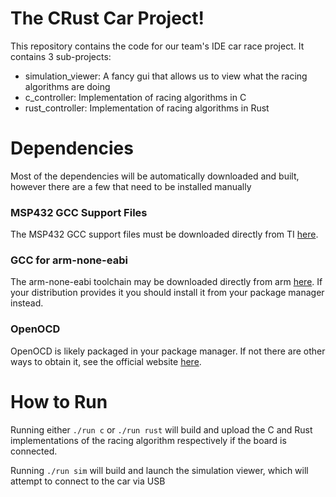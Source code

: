 # The CRust Car Project!

This repository contains the code for our team's IDE car race project. It contains 3 sub-projects:

- simulation_viewer: A fancy gui that allows us to view what the racing algorithms are doing
- c_controller: Implementation of racing algorithms in C
- rust_controller: Implementation of racing algorithms in Rust

# Dependencies

Most of the dependencies will be automatically downloaded and built, however there are a few that need to be installed manually

### MSP432 GCC Support Files

The MSP432 GCC support files must be downloaded directly from TI [here](https://software-dl.ti.com/msp430/msp430_public_sw/mcu/msp430/MSP432GCC/latest/index_FDS.html).

### GCC for arm-none-eabi

The arm-none-eabi toolchain may be downloaded directly from arm [here](https://developer.arm.com/downloads/-/arm-gnu-toolchain-downloads). If your distribution provides it you should install it from your package manager instead.

### OpenOCD

OpenOCD is likely packaged in your package manager. If not there are other ways to obtain it, see the official website [here](https://openocd.org/pages/getting-openocd.html).

# How to Run

Running either `./run c` or `./run rust` will build and upload the C and Rust implementations of the racing algorithm respectively if the board is connected. 

Running `./run sim` will build and launch the simulation viewer, which will attempt to connect to the car via USB
